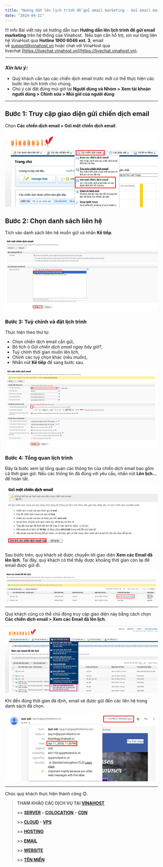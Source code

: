 ```yaml
---
title: "Hướng dẫn lên lịch trình để gửi email marketing - Gửi email marketing theo lịch trình"
date: "2024-04-11"
---
```

!!! info 
	Bài viết này sẽ hướng dẫn bạn **Hướng dẫn lên lịch trình để gửi email marketing** trên hệ thống của Vinahost.  
	Nếu bạn cần hỗ trợ, xin vui lòng liên hệ VinaHost qua **Hotline 1900 6046 ext. 3**, email về [support@vinahost.vn](mailto:support@vinahost.vn) hoặc chat với VinaHost qua livechat [https://livechat.vinahost.vn](https://livechat.vinahost.vn).

<hr>

### *Xin lưu ý:*
- Quý khách cần tạo các chiến dịch email trước mới có thể thực hiện các bước lên lịch trình cho chúng.
- Chú ý cài đặt đúng múi giờ tại **Người dùng và Nhóm > Xem tài khoản người dùng > Chỉnh sửa > Múi giờ của người dùng**

<hr>

## Bước 1: Truy cập giao diện gửi chiến dịch email

Chọn **Các chiến dịch email > Gửi một chiến dịch email**.

![](images/scheduled_em.jpg)

## Bước 2: Chọn danh sách liên hệ

Tích vào danh sách liên hệ muốn gửi và nhấn **Kế tiếp**.

![](images/scheduled_em01.jpg)

### Bước 3: Tuỳ chỉnh và đặt lịch trình

Thực hiện theo thứ tự:

- Chọn chiến dịch email cần gửi,
- Bỏ tích ô *Gửi chiến dịch email ngay bây giờ?*,
- Tuỳ chỉnh thời gian muốn lên lịch,
- Chỉnh các tuỳ chọn khác (nếu muốn),
- Nhấn nút **Kế tiếp** để sang bước sau.

![](images/scheduled_em03.jpg)

### Bước 4: Tổng quan lịch trình

Đây là bước xem lại tổng quan các thông tin của chiến dịch email bao gồm cả thời gian gửi. Nếu các thông tin đã đúng với yêu cầu, nhấn nút **Lên lịch...** để hoàn tất.

![](images/scheduled_em04.jpg)

Sau bước trên, quý khách sẽ được chuyển tới giao diện **Xem các Email đã lên lịch**. Tại đây, quý khách có thể thấy được khoảng thời gian còn lại để email được gửi đi.

![](images/scheduled_em05.jpg)

<hr>

Quý khách cũng có thể chủ động truy cập giao diện này bằng cách chọn **Các chiến dịch email > Xem các Email đã lên lịch**.

![](images/scheduled_em06.jpg)

Khi đến đúng thời gian đã định, email sẽ được gửi đến các liên hệ trong danh sách đã chọn.

![](images/scheduled_em07.jpg)

<hr>

Chúc quý khách thực hiện thành công 😊.

> **THAM KHẢO CÁC DỊCH VỤ TẠI [VINAHOST](https://vinahost.vn/)**
> 
> **\>>** [**SERVER**](https://vinahost.vn/thue-may-chu-rieng/) **–** [**COLOCATION**](https://vinahost.vn/colocation.html) – [**CDN**](https://vinahost.vn/dich-vu-cdn-chuyen-nghiep)
> 
> **\>> [CLOUD](https://vinahost.vn/cloud-server-gia-re/) – [VPS](https://vinahost.vn/vps-ssd-chuyen-nghiep/)**
> 
> **\>> [HOSTING](https://vinahost.vn/wordpress-hosting)**
> 
> **\>> [EMAIL](https://vinahost.vn/email-hosting)**
> 
> **\>> [WEBSITE](http://vinawebsite.vn/)**
> 
> **\>> [TÊN MIỀN](https://vinahost.vn/ten-mien-gia-re/)**
